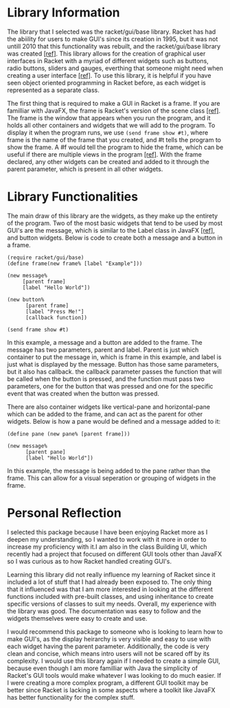 # Library Information
The library that I selected was the racket/gui/base library. Racket has had the abiility for users to make GUI's since its creation in 1995, but it was not untill 2010 that this functionality was rebuilt, and the racket/gui/base library was created [[ref]](https://blog.racket-lang.org/2010/12/rebuilding-rackets-graphics-layer.html). This library allows for the creation of graphical user interfaces in Racket with a myriad of different widgets such as buttons, radio buttons, sliders and gauges, everthing that someone might need when creating a user interface [[ref]](https://docs.racket-lang.org/gui/Widget_Gallery.html). To use this library, it is helpful if you have seen object oriented programming in Racket before, as each widget is represented as a separate class. 

The first thing that is required to make a GUI in Racket is a frame. If you are familliar with JavaFX, the frame is Racket's version of the scene class [[ref]](https://docs.oracle.com/javase/8/javafx/api/javafx/scene/Scene.html). The frame is the window that appears when you run the program, and it holds all other containers and widgets that we will add to the program. To display it when the program runs, we use `(send frame show #t)`, where frame is the name of the frame that you created, and #t tells the program to show the frame. A #f would tell the program to hide the frame, which can be useful if there are multiple views in the program [[ref]](https://www.techopedia.com/definition/27453/view-mvc-aspnet). With the frame declared, any other widgets can be created and added to it through the parent parameter, which is present in all other widgets.

# Library Functionalities
The main draw of this library are the widgets, as they make up the entirety of the program. Two of the most basic widgets that tend to be used by most GUI's are the message, which is similar to the Label class in JavaFX [[ref]](https://docs.oracle.com/javase/8/javafx/api/javafx/scene/control/Label.html?external_link=true), and button widgets. Below is code to create both a message and a button in a frame.
```
(require racket/gui/base)
(define frame(new frame% [label "Example"]))

(new message%
     [parent frame]
     [label "Hello World"])

(new button%
      [parent frame]
      [label "Press Me!"]
      [callback function])

(send frame show #t)
```
In this example, a message and a button are added to the frame. The message has two parameters, parent and label. Parent is just which container to put the message in, which is frame in this example, and label is just what is displayed by the message. Button has those same parameters, but it also has callback. the callback parameter passes the function that will be called when the button is pressed, and the function must pass two parameters, one for the button that was pressed and one for the specific event that was created when the button was pressed. 

There are also container widgets like vertical-pane and horizontal-pane which can be added to the frame, and can act as the parent for other widgets. Below is how a pane would be defined and a message added to it:
```
(define pane (new pane% [parent frame]))

(new message%
      [parent pane]
      [label "Hello World"])
```
In this example, the message is being added to the pane rather than the frame. This can allow for a visual seperation or grouping of widgets in the frame.

# Personal Reflection
I selected this package because I have been enjoying Racket more as I deepen my understanding, so I wanted to work with it more in order to increase my proficiency with it.I am also in the class Building UI, which recently had a project that focused on different GUI tools other than JavaFX so I was curious as to how Racket handled creating GUI's.

Learning this library did not really influence my learning of Racket since it included a lot of stuff that I had already been exposed to. The only thing that it influenced was that I am more interested in looking at the different functions included with pre-built classes, and using inheritance to create specific versions of classes to suit my needs. Overall, my experience with the library was good. The documentation was easy to follow and the widgets themselves were easy to create and use. 

I would recommend this package to someone who is looking to learn how to make GUI's, as the display heirarchy is very visible and easy to use with each widget having the parent parameter. Additionally, the code is very clean and concise, which means intro users will not be scared off by its complexity. I would use this library again if I needed to create a simple GUI, because even though I am more familliar with Java the simplicity of Racket's GUI tools would make whatever I was looking to do much easier. If I were creating a more complex program, a different GUI toolkit may be better since Racket is lacking in some aspects where a toolkit like JavaFX has better functionality for the complex stuff. 
